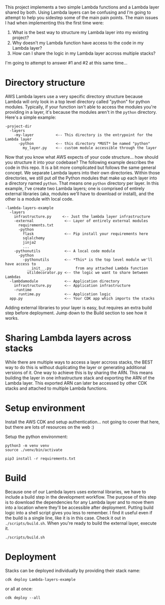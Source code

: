 This project implements a two simple Lambda functions and a Lambda layer shared by both. Using Lambda layers can be confusing and I'm going to attempt to help you sidestep some of the main pain points. The main issues I had when implementing this the first time were:

1. What is the best way to structure my Lambda layer into my existing project?
2. Why doesn't my Lambda function have access to the code in my Lambda layer?
3. How can I share the logic in my Lambda layer accross multiple stacks?

I'm going to attempt to answer #1 and #2 at this same time...

# Directory structure

AWS Lambda layers use a very specific directory structure because Lambda will only look in a top level directory called "python" for python modules. Typically, if your function isn't able to access the modules you're providing in a layer, it's because the modules aren't in the `python` directory. Here's a simple example:

    -project-dir
      -layers
        -my-layer          <-- This directory is the entrypoint for the Lambda layer
          -python          <-- this directory *MUST* be named "python"
            my_layer.py    <-- custom module accessible through the layer

Now that you know what AWS expects of your code structure... how should you structure it into your codebase? The following example describes the code in this repo. It is a bit more complicated but follows the same general concept. We separate Lambda layers into their own directories. Within those directories, we still put *all* the Python modules that make up each layer into a directory named `python`. That means one `python` directory per layer. In this example, I've create two Lambda layers; one is comprised of entirely external libraries (aka, modules we'll have to download or install), and the other is a module with local code.

    -lambda-layers-example
      -layers
        infrastructure.py     <-- Just the lambda layer infrastructure
        -external              <-- Layer of entirely external modules
          requirements.txt
          -python 
            flask              <-- Pip install your requirements here
            sqlalchemy
            jinja2
            ...
        -pythonutils           <-- A local code module
          -python
            -pythonutils       <-- *This* is the top level module we'll have access to
              __init__.py           from any attached Lambda function
              utildecorator.py <-- the logic we want to share between Lambdas
      -lambdamodule            <-- Application directory
        infrastructure.py      <-- Application infrastructure
        -runtime
          runtime.py           <-- Application logic
      app.py                   <-- Your CDK app which imports the stacks

Adding external libraries to your layer is easy, but requires an extra build step before deployment. Jump down to the Build section to see how it works.


# Sharing Lambda layers across stacks

While there are multiple ways to access a layer accross stacks, the BEST way to do this is without duplicating the layer or generating additional versions of it. One way to achieve this is by sharing the ARN. This means building the layer in one infrastructure stack and exporting the ARN of the Lambda layer. This exported ARN can later be accessed by other CDK stacks and attached to multiple Lambda functions.


# Setup environment
Install the AWS CDK and setup authentication... not going to cover that here, but there are lots of resources on the web :)

Setup the python environment:

    python3 -m venv venv
    source ./venv/bin/activate

    pip3 install -r requirements.txt

# Build

Because one of our Lambda layers uses external libraries, we have to include a build step in the development workflow. The purpose of this step is to download the dependencies for any Lambda layer and to move them into a location where they'll be accessible after deployment. Putting build logic into a shell script gives you less to remember. I find it useful even if the build is a single line, like it is in this case. Check it out in `./scripts/build.sh`. When you're ready to build the external layer, execute it.

    ./scripts/build.sh

# Deployment


Stacks can be deployed individually by providing their stack name:

    cdk deploy Lambda-layers-example

or all at once:

    cdk deploy --all 